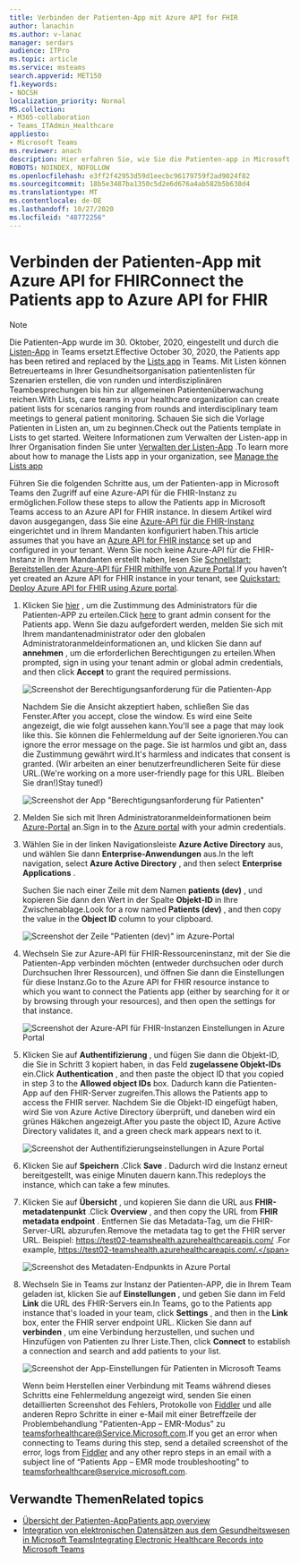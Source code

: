 ```yaml
---
title: Verbinden der Patienten-App mit Azure API for FHIR
author: lanachin
ms.author: v-lanac
manager: serdars
audience: ITPro
ms.topic: article
ms.service: msteams
search.appverid: MET150
f1.keywords:
- NOCSH
localization_priority: Normal
MS.collection:
- M365-collaboration
- Teams_ITAdmin_Healthcare
appliesto:
- Microsoft Teams
ms.reviewer: anach
description: Hier erfahren Sie, wie Sie die Patienten-app in Microsoft Teams mit Azure-API für FHIR (fast Healthcare-Interoperabilitäts Ressourcen) verbinden.
ROBOTS: NOINDEX, NOFOLLOW
ms.openlocfilehash: e3ff2f42953d59d1eecbc96179759f2ad9024f82
ms.sourcegitcommit: 18b5e3487ba1350c5d2e6d676a4ab582b5b638d4
ms.translationtype: MT
ms.contentlocale: de-DE
ms.lasthandoff: 10/27/2020
ms.locfileid: "48772256"
---
```

# <a name="connect-the-patients-app-to-azure-api-for-fhir"></a><span data-ttu-id="023ad-103">Verbinden der Patienten-App mit Azure API for FHIR</span><span class="sxs-lookup"><span data-stu-id="023ad-103">Connect the Patients app to Azure API for FHIR</span></span>

> [!NOTE]
> <span data-ttu-id="023ad-104">Die Patienten-App wurde im 30. Oktober, 2020, eingestellt und durch die [Listen-App](https://support.microsoft.com/office/get-started-with-lists-in-teams-c971e46b-b36c-491b-9c35-efeddd0297db) in Teams ersetzt.</span><span class="sxs-lookup"><span data-stu-id="023ad-104">Effective October 30, 2020, the Patients app has been retired and replaced by the [Lists app](https://support.microsoft.com/office/get-started-with-lists-in-teams-c971e46b-b36c-491b-9c35-efeddd0297db) in Teams.</span></span> <span data-ttu-id="023ad-105">Mit Listen können Betreuerteams in Ihrer Gesundheitsorganisation patientenlisten für Szenarien erstellen, die von runden und interdisziplinären Teambesprechungen bis hin zur allgemeinen Patientenüberwachung reichen.</span><span class="sxs-lookup"><span data-stu-id="023ad-105">With Lists, care teams in your healthcare organization can create patient lists for scenarios ranging from rounds and interdisciplinary team meetings to general patient monitoring.</span></span> <span data-ttu-id="023ad-106">Schauen Sie sich die Vorlage Patienten in Listen an, um zu beginnen.</span><span class="sxs-lookup"><span data-stu-id="023ad-106">Check out the Patients template in Lists to get started.</span></span> <span data-ttu-id="023ad-107">Weitere Informationen zum Verwalten der Listen-app in Ihrer Organisation finden Sie unter [Verwalten der Listen-App](../../manage-lists-app.md) .</span><span class="sxs-lookup"><span data-stu-id="023ad-107">To learn more about how to manage the Lists app in your organization, see [Manage the Lists app](../../manage-lists-app.md)</span></span>

<span data-ttu-id="023ad-108">Führen Sie die folgenden Schritte aus, um der Patienten-app in Microsoft Teams den Zugriff auf eine Azure-API für die FHIR-Instanz zu ermöglichen.</span><span class="sxs-lookup"><span data-stu-id="023ad-108">Follow these steps to allow the Patients app in Microsoft Teams access to an Azure API for FHIR instance.</span></span> <span data-ttu-id="023ad-109">In diesem Artikel wird davon ausgegangen, dass Sie eine [Azure-API für die FHIR-Instanz](https://azure.microsoft.com/services/azure-api-for-fhir/) eingerichtet und in Ihrem Mandanten konfiguriert haben.</span><span class="sxs-lookup"><span data-stu-id="023ad-109">This article assumes that you have an [Azure API for FHIR instance](https://azure.microsoft.com/services/azure-api-for-fhir/) set up and configured in your tenant.</span></span>  <span data-ttu-id="023ad-110">Wenn Sie noch keine Azure-API für die FHIR-Instanz in Ihrem Mandanten erstellt haben, lesen Sie [Schnellstart: Bereitstellen der Azure-API für FHIR mithilfe von Azure Portal](https://docs.microsoft.com/azure/healthcare-apis/fhir-paas-portal-quickstart).</span><span class="sxs-lookup"><span data-stu-id="023ad-110">If you haven’t yet created an Azure API for FHIR instance in your tenant, see [Quickstart: Deploy Azure API for FHIR using Azure portal](https://docs.microsoft.com/azure/healthcare-apis/fhir-paas-portal-quickstart).</span></span>


1. <span data-ttu-id="023ad-111">Klicken Sie [hier](https://login.microsoftonline.com/common/adminConsent?client_id=4aee3506-b263-43e0-ba31-1468fa7b2806) , um die Zustimmung des Administrators für die Patienten-APP zu erteilen.</span><span class="sxs-lookup"><span data-stu-id="023ad-111">Click [here](https://login.microsoftonline.com/common/adminConsent?client_id=4aee3506-b263-43e0-ba31-1468fa7b2806) to grant admin consent for the Patients app.</span></span> <span data-ttu-id="023ad-112">Wenn Sie dazu aufgefordert werden, melden Sie sich mit Ihrem mandantenadministrator oder den globalen Administratoranmeldeinformationen an, und klicken Sie dann auf **annehmen** , um die erforderlichen Berechtigungen zu erteilen.</span><span class="sxs-lookup"><span data-stu-id="023ad-112">When prompted, sign in using your tenant admin or global admin credentials, and then click **Accept** to grant the required permissions.</span></span>

    ![Screenshot der Berechtigungsanforderung für die Patienten-App](../../media/patients-app-permissions-request.png)

    <span data-ttu-id="023ad-114">Nachdem Sie die Ansicht akzeptiert haben, schließen Sie das Fenster.</span><span class="sxs-lookup"><span data-stu-id="023ad-114">After you accept, close the window.</span></span> <span data-ttu-id="023ad-115">Es wird eine Seite angezeigt, die wie folgt aussehen kann.</span><span class="sxs-lookup"><span data-stu-id="023ad-115">You'll see a page that may look like this.</span></span> <span data-ttu-id="023ad-116">Sie können die Fehlermeldung auf der Seite ignorieren.</span><span class="sxs-lookup"><span data-stu-id="023ad-116">You can ignore the error message on the page.</span></span> <span data-ttu-id="023ad-117">Sie ist harmlos und gibt an, dass die Zustimmung gewährt wird.</span><span class="sxs-lookup"><span data-stu-id="023ad-117">It's harmless and indicates that consent is granted.</span></span> <span data-ttu-id="023ad-118">(Wir arbeiten an einer benutzerfreundlicheren Seite für diese URL.</span><span class="sxs-lookup"><span data-stu-id="023ad-118">(We're working on a more user-friendly page for this URL.</span></span> <span data-ttu-id="023ad-119">Bleiben Sie dran!)</span><span class="sxs-lookup"><span data-stu-id="023ad-119">Stay tuned!)</span></span>

    ![Screenshot der App "Berechtigungsanforderung für Patienten"](../../media/patients-app-permissions-request-granted.png)
    
2. <span data-ttu-id="023ad-121">Melden Sie sich mit Ihren Administratoranmeldeinformationen beim [Azure-Portal](https://portal.azure.com) an.</span><span class="sxs-lookup"><span data-stu-id="023ad-121">Sign in to the [Azure portal](https://portal.azure.com) with your admin credentials.</span></span>

3. <span data-ttu-id="023ad-122">Wählen Sie in der linken Navigationsleiste **Azure Active Directory** aus, und wählen Sie dann **Enterprise-Anwendungen** aus.</span><span class="sxs-lookup"><span data-stu-id="023ad-122">In the left navigation, select **Azure Active Directory** , and then select **Enterprise Applications** .</span></span>

    <span data-ttu-id="023ad-123">Suchen Sie nach einer Zeile mit dem Namen **patients (dev)** , und kopieren Sie dann den Wert in der Spalte **Objekt-ID** in Ihre Zwischenablage.</span><span class="sxs-lookup"><span data-stu-id="023ad-123">Look for a row named **Patients (dev)** , and then copy the value in the **Object ID** column to your clipboard.</span></span>
    
    ![Screenshot der Zeile "Patienten (dev)" im Azure-Portal](../../media/patients-app-azure-portal-object-id.png)
    
4. <span data-ttu-id="023ad-125">Wechseln Sie zur Azure-API für FHIR-Ressourceninstanz, mit der Sie die Patienten-App verbinden möchten (entweder durchsuchen oder durch Durchsuchen Ihrer Ressourcen), und öffnen Sie dann die Einstellungen für diese Instanz.</span><span class="sxs-lookup"><span data-stu-id="023ad-125">Go to the Azure API for FHIR resource instance to which you want to connect the Patients app (either by searching for it or by browsing through your resources), and then open the settings for that instance.</span></span>

    ![Screenshot der Azure-API für FHIR-Instanzen Einstellungen in Azure Portal](../../media/patients-app-azure-portal-instance-settings.png)

5. <span data-ttu-id="023ad-127">Klicken Sie auf **Authentifizierung** , und fügen Sie dann die Objekt-ID, die Sie in Schritt 3 kopiert haben, in das Feld **zugelassene Objekt-IDs** ein.</span><span class="sxs-lookup"><span data-stu-id="023ad-127">Click **Authentication** , and then paste the object ID that you copied in step 3 to the **Allowed object IDs** box.</span></span> <span data-ttu-id="023ad-128">Dadurch kann die Patienten-App auf den FHIR-Server zugreifen.</span><span class="sxs-lookup"><span data-stu-id="023ad-128">This allows the Patients app to access the FHIR server.</span></span> <span data-ttu-id="023ad-129">Nachdem Sie die Objekt-ID eingefügt haben, wird Sie von Azure Active Directory überprüft, und daneben wird ein grünes Häkchen angezeigt.</span><span class="sxs-lookup"><span data-stu-id="023ad-129">After you paste the object ID, Azure Active Directory validates it, and a green check mark appears next to it.</span></span>

    ![Screenshot der Authentifizierungseinstellungen in Azure Portal](../../media/patients-app-azure-portal-authentication.png)

6. <span data-ttu-id="023ad-131">Klicken Sie auf **Speichern** .</span><span class="sxs-lookup"><span data-stu-id="023ad-131">Click **Save** .</span></span> <span data-ttu-id="023ad-132">Dadurch wird die Instanz erneut bereitgestellt, was einige Minuten dauern kann.</span><span class="sxs-lookup"><span data-stu-id="023ad-132">This redeploys the instance, which can take a few minutes.</span></span>

7. <span data-ttu-id="023ad-133">Klicken Sie auf **Übersicht** , und kopieren Sie dann die URL aus **FHIR-metadatenpunkt** .</span><span class="sxs-lookup"><span data-stu-id="023ad-133">Click **Overview** , and then copy the URL from **FHIR metadata endpoint** .</span></span> <span data-ttu-id="023ad-134">Entfernen Sie das Metadata-Tag, um die FHIR-Server-URL abzurufen.</span><span class="sxs-lookup"><span data-stu-id="023ad-134">Remove the metadata tag to get the FHIR server URL.</span></span> <span data-ttu-id="023ad-135">Beispiel: https://test02-teamshealth.azurehealthcareapis.com/ .</span><span class="sxs-lookup"><span data-stu-id="023ad-135">For example, https://test02-teamshealth.azurehealthcareapis.com/.</span></span> 

    ![Screenshot des Metadaten-Endpunkts in Azure Portal](../../media/patients-app-azure-portal-metadata-endpoint.png)

8. <span data-ttu-id="023ad-137">Wechseln Sie in Teams zur Instanz der Patienten-APP, die in Ihrem Team geladen ist, klicken Sie auf **Einstellungen** , und geben Sie dann im Feld **Link** die URL des FHIR-Servers ein.</span><span class="sxs-lookup"><span data-stu-id="023ad-137">In Teams, go to the Patients app instance that's loaded in your team, click **Settings** , and then in the **Link** box, enter the FHIR server endpoint URL.</span></span> <span data-ttu-id="023ad-138">Klicken Sie dann auf **verbinden** , um eine Verbindung herzustellen, und suchen und Hinzufügen von Patienten zu Ihrer Liste.</span><span class="sxs-lookup"><span data-stu-id="023ad-138">Then, click **Connect** to establish a connection and search and add patients to your list.</span></span>  

    ![Screenshot der App-Einstellungen für Patienten in Microsoft Teams](../../media/patients-app-teams.png)
    
    <span data-ttu-id="023ad-140">Wenn beim Herstellen einer Verbindung mit Teams während dieses Schritts eine Fehlermeldung angezeigt wird, senden Sie einen detaillierten Screenshot des Fehlers, Protokolle von [Fiddler](https://www.telerik.com/download/fiddler) und alle anderen Repro Schritte in einer e-Mail mit einer Betreffzeile der Problembehandlung "Patienten-App – EMR-Modus" zu [teamsforhealthcare@Service.Microsoft.com](mailto:teamsforhealthcare@service.microsoft.com).</span><span class="sxs-lookup"><span data-stu-id="023ad-140">If you get an error when connecting to Teams during this step, send a detailed screenshot of the error, logs from [Fiddler](https://www.telerik.com/download/fiddler) and any other repro steps in an email with a subject line of “Patients App – EMR mode troubleshooting” to [teamsforhealthcare@service.microsoft.com](mailto:teamsforhealthcare@service.microsoft.com).</span></span>

## <a name="related-topics"></a><span data-ttu-id="023ad-141">Verwandte Themen</span><span class="sxs-lookup"><span data-stu-id="023ad-141">Related topics</span></span>

- [<span data-ttu-id="023ad-142">Übersicht der Patienten-App</span><span class="sxs-lookup"><span data-stu-id="023ad-142">Patients app overview</span></span>](patients-app-overview.md)
- [<span data-ttu-id="023ad-143">Integration von elektronischen Datensätzen aus dem Gesundheitswesen in Microsoft Teams</span><span class="sxs-lookup"><span data-stu-id="023ad-143">Integrating Electronic Healthcare Records into Microsoft Teams</span></span>](patients-app.md)
